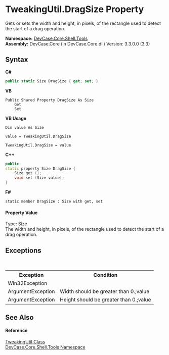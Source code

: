 # TweakingUtil.DragSize Property 
 

Gets or sets the width and height, in pixels, of the rectangle used to detect the start of a drag operation.

**Namespace:**&nbsp;<a href="N_DevCase_Core_Shell_Tools">DevCase.Core.Shell.Tools</a><br />**Assembly:**&nbsp;DevCase.Core (in DevCase.Core.dll) Version: 3.3.0.0 (3.3)

## Syntax

**C#**<br />
``` C#
public static Size DragSize { get; set; }
```

**VB**<br />
``` VB
Public Shared Property DragSize As Size
	Get
	Set
```

**VB Usage**<br />
``` VB Usage
Dim value As Size

value = TweakingUtil.DragSize

TweakingUtil.DragSize = value
```

**C++**<br />
``` C++
public:
static property Size DragSize {
	Size get ();
	void set (Size value);
}
```

**F#**<br />
``` F#
static member DragSize : Size with get, set

```


#### Property Value
Type: Size<br />The width and height, in pixels, of the rectangle used to detect the start of a drag operation.

## Exceptions
&nbsp;<table><tr><th>Exception</th><th>Condition</th></tr><tr><td>Win32Exception</td><td /></tr><tr><td>ArgumentException</td><td>Width should be greater than 0.;value</td></tr><tr><td>ArgumentException</td><td>Height should be greater than 0.;value</td></tr></table>

## See Also


#### Reference
<a href="T_DevCase_Core_Shell_Tools_TweakingUtil">TweakingUtil Class</a><br /><a href="N_DevCase_Core_Shell_Tools">DevCase.Core.Shell.Tools Namespace</a><br />